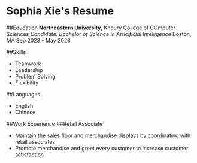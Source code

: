 # Sophia Xie's Resume

##Education
**Northeastern University**, Khoury College of COmputer Sciences
*Candidate: Bachelor of Science in Articificial Intelligence*
Boston, MA Sep 2023 - May 2023

##Skills 
- Teamwork
- Leadership
- Problem Solving
- Flexibility

##Languages
- English
- Chinese

##Work Experience
##Retail Associate
- Maintain the sales floor and merchandise displays by coordinating with retail associates
- Promote merchandise and greet every customer to increase customer satisfaction
